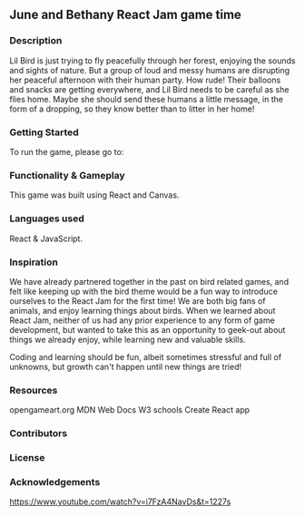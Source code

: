 ## June and Bethany React Jam game time

### Description
Lil Bird is just trying to fly peacefully through her forest, enjoying the sounds and sights of nature. But a group of
loud and messy humans are disrupting her peaceful afternoon with their human party. How rude! Their balloons and 
snacks are getting everywhere, and Lil Bird needs to be careful as she flies home.
Maybe she should send these humans a little message, in the form of a dropping, so they know better than to litter
in her home!

### Getting Started
To run the game, please go to:

### Functionality & Gameplay
This game was built using React and Canvas.

### Languages used
React & JavaScript.

### Inspiration
We have already partnered together in the past on bird related games, and felt like keeping up with the bird theme 
would be a fun way to introduce ourselves to the React Jam for the first time!
We are both big fans of animals, and enjoy learning things about birds. 
When we learned about React Jam, neither of us had any prior experience to any form of game development, but wanted to 
take this as an opportunity to geek-out about things we already enjoy, while learning new and valuable skills. 

Coding and learning should be fun, albeit sometimes stressful and full of unknowns, but growth can't happen
until new things are tried!

### Resources
opengameart.org
MDN Web Docs
W3 schools
Create React app

### Contributors

### License

### Acknowledgements

https://www.youtube.com/watch?v=i7FzA4NavDs&t=1227s

<!-- ![Screenshot 1](path/to/screenshot-1.png)
![Screenshot 2](path/to/screenshot-2.png) -->
